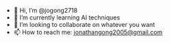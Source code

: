 - 👋 Hi, I’m @jogong2718
- 🌱 I’m currently learning AI techniques
- 💞️ I’m looking to collaborate on whatever you want
- 📫 How to reach me: jonathangong2005@gmail.com


<!---
jogong2718/jogong2718 is a ✨ special ✨ repository because its `README.md` (this file) appears on your GitHub profile.
You can click the Preview link to take a look at your changes.
--->
